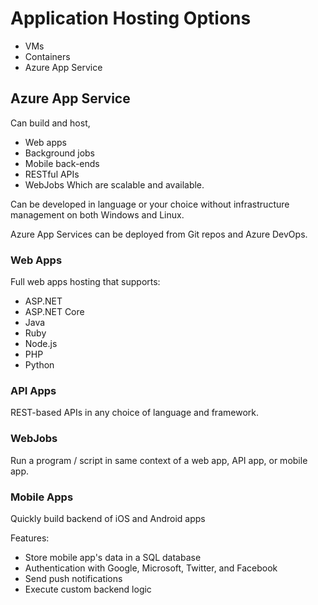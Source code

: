 
# Application Hosting Options

- VMs
- Containers
- Azure App Service

## Azure App Service

Can build and host,
- Web apps
- Background jobs
- Mobile back-ends
- RESTful APIs
- WebJobs
Which are scalable and available.

Can be developed in language or your choice without infrastructure management on both Windows and
Linux.

Azure App Services can be deployed from Git repos and Azure DevOps.

### Web Apps

Full web apps hosting that supports:
- ASP.NET
- ASP.NET Core
- Java
- Ruby
- Node.js
- PHP
- Python

### API Apps

REST-based APIs in any choice of language and framework. 


### WebJobs

Run a program / script in same context of a web app, API app, or mobile app.

### Mobile Apps

Quickly build backend of iOS and Android apps

Features:
- Store mobile app's data in a SQL database
- Authentication with Google, Microsoft, Twitter, and Facebook
- Send push notifications
- Execute custom backend logic

